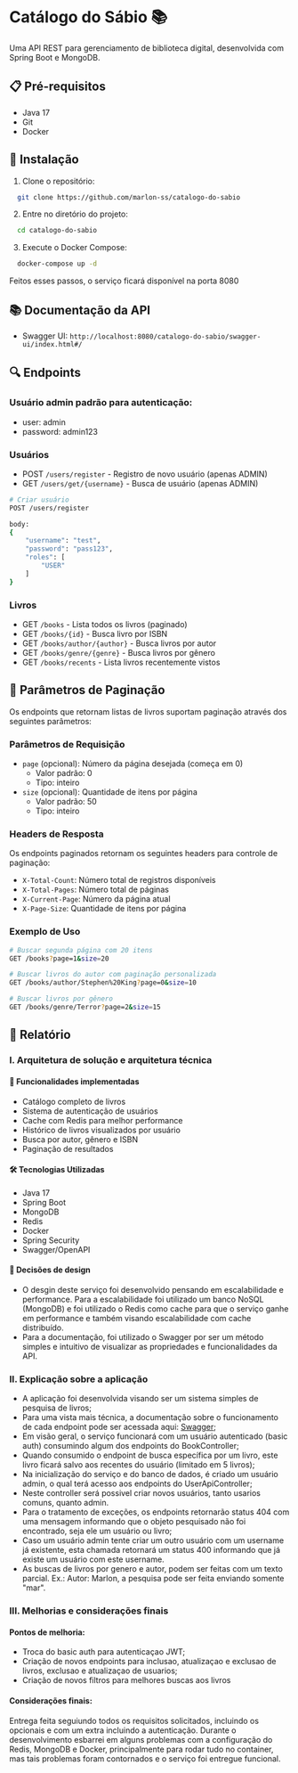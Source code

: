 # Catálogo do Sábio 📚

Uma API REST para gerenciamento de biblioteca digital, desenvolvida com Spring Boot e MongoDB.

## 📋 Pré-requisitos

- Java 17
- Git
- Docker

## 🔧 Instalação

1. Clone o repositório:
```bash
  git clone https://github.com/marlon-ss/catalogo-do-sabio
```

2. Entre no diretório do projeto:
```bash
  cd catalogo-do-sabio
```

3. Execute o Docker Compose:
```bash
  docker-compose up -d
```
Feitos esses passos, o serviço ficará disponível na porta 8080 

## 📚 Documentação da API

- Swagger UI: `http://localhost:8080/catalogo-do-sabio/swagger-ui/index.html#/`


## 🔍 Endpoints

### Usuário admin padrão para autenticação: 
- user: admin 
- password: admin123

### Usuários
- POST `/users/register` - Registro de novo usuário (apenas ADMIN)
- GET `/users/get/{username}` - Busca de usuário (apenas ADMIN)

```bash
# Criar usuário
POST /users/register

body: 
{
    "username": "test",
    "password": "pass123",
    "roles": [
        "USER"
    ]
}
```

### Livros
- GET `/books` - Lista todos os livros (paginado)
- GET `/books/{id}` - Busca livro por ISBN
- GET `/books/author/{author}` - Busca livros por autor
- GET `/books/genre/{genre}` - Busca livros por gênero
- GET `/books/recents` - Lista livros recentemente vistos

## 📝 Parâmetros de Paginação

Os endpoints que retornam listas de livros suportam paginação através dos seguintes parâmetros:

### Parâmetros de Requisição
- `page` (opcional): Número da página desejada (começa em 0)
    - Valor padrão: 0
    - Tipo: inteiro
- `size` (opcional): Quantidade de itens por página
    - Valor padrão: 50
    - Tipo: inteiro

### Headers de Resposta
Os endpoints paginados retornam os seguintes headers para controle de paginação:
- `X-Total-Count`: Número total de registros disponíveis
- `X-Total-Pages`: Número total de páginas
- `X-Current-Page`: Número da página atual
- `X-Page-Size`: Quantidade de itens por página

### Exemplo de Uso
```bash
# Buscar segunda página com 20 itens
GET /books?page=1&size=20

# Buscar livros do autor com paginação personalizada
GET /books/author/Stephen%20King?page=0&size=10

# Buscar livros por gênero
GET /books/genre/Terror?page=2&size=15
```
## 📝 Relatório

### I. Arquitetura de solução e arquitetura técnica
#### 🚀 Funcionalidades implementadas

- Catálogo completo de livros
- Sistema de autenticação de usuários
- Cache com Redis para melhor performance
- Histórico de livros visualizados por usuário
- Busca por autor, gênero e ISBN
- Paginação de resultados

#### 🛠️ Tecnologias Utilizadas

- Java 17
- Spring Boot
- MongoDB
- Redis
- Docker
- Spring Security
- Swagger/OpenAPI

#### 📝 Decisões de design
- O desgin deste serviço foi desenvolvido pensando em escalabilidade e performance.
Para a escalabilidade foi utilizado um banco NoSQL (MongoDB) e foi utilizado o Redis como cache 
para que o serviço ganhe em performance e também visando escalabilidade com cache distribuído.
- Para a documentação, foi utilizado o Swagger por ser um método simples e intuitivo de visualizar 
as propriedades e funcionalidades da API.

### II. Explicação sobre a aplicação
- A aplicação foi desenvolvida visando ser um sistema simples de pesquisa de livros;
- Para uma vista mais técnica, a documentação sobre o funcionamento de cada endpoint pode ser acessada aqui: [Swagger](./api-docs.yaml);
- Em visão geral, o serviço funcionará com um usuário autenticado (basic auth) consumindo algum dos endpoints do BookController;
- Quando consumido o endpoint de busca específica por um livro, este livro ficará salvo aos recentes do usuário
  (limitado em 5 livros);
- Na inicialização do serviço e do banco de dados, é criado um usuário admin, o qual terá acesso aos endpoints do UserApiController;
- Neste controller será possivel criar novos usuários, tanto usarios comuns, quanto admin.
- Para o tratamento de exceções, os endpoints retornarão status 404 com uma mensagem informando que o objeto pesquisado não foi encontrado,
seja ele um usuário ou livro;
- Caso um usuário admin tente criar um outro usuário com um username já existente, esta chamada retornará um status 400
informando que já existe um usuário com este username.
- As buscas de livros por genero e autor, podem ser feitas com um texto parcial. Ex.: Autor: Marlon, a pesquisa pode ser feita enviando somente "mar".

### III. Melhorias e considerações finais
#### Pontos de melhoria:
- Troca do basic auth para autenticaçao JWT;
- Criação de novos endpoints para inclusao, atualizaçao e exclusao de livros, exclusao e atualizaçao de usuarios;
- Criação de novos filtros para melhores buscas aos livros

#### Considerações finais:
Entrega feita seguiundo todos os requisitos solicitados, incluindo os opcionais e com um extra incluindo a autenticação.
Durante o desenvolvimento esbarrei em alguns problemas com a configuração do Redis, MongoDB e Docker, principalmente para
rodar tudo no container, mas tais problemas foram contornados e o serviço foi entregue funcional.
